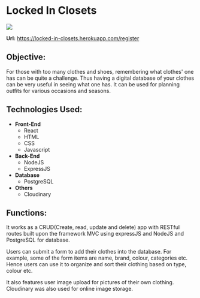 # Locked In Closets

<img src="public/screenshot.jpg">

<b>Url:</b> https://locked-in-closets.herokuapp.com/register

## Objective:
For those with too many clothes and shoes, remembering what clothes' one has can be quite a challenge. Thus having a digital database of your clothes can be very useful in seeing what one has. It can be used for planning outfits for various occasions and seasons.

## Technologies Used:

* **Front-End**
  * React
  * HTML
  * CSS
  * Javascript
* **Back-End**
  * NodeJS
  * ExpressJS
* **Database**
  * PostgreSQL
* **Others**
  * Cloudinary

## Functions:
It works as a CRUD(Create, read, update and delete) app with RESTful routes built upon the framework MVC using expressJS and NodeJS and PostgreSQL for database.

Users can submit a form to add their clothes into the database. For example, some of the form items are name, brand, colour, categories etc. Hence users can use it to organize and sort their clothing based on type, colour etc.

It also features user image upload for pictures of their own clothing. Cloudinary was also used for online image storage.
